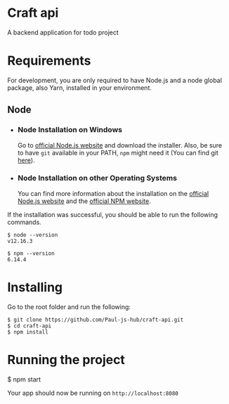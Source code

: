 # Craft api

A backend application for todo project

# Requirements

For development, you are only required to have Node.js and a node global package, also Yarn, installed in your environment.

## Node

- ### Node Installation on Windows

  Go to [official Node.js website](https://nodejs.org/) and download the installer.
  Also, be sure to have `git` available in your PATH, `npm` might need it (You can find git [here](https://git-scm.com/)).

- ### Node Installation on other Operating Systems
  You can find more information about the installation on the [official Node.js website](https://nodejs.org) and the [official NPM website](https://npmjs.org/).

If the installation was successful, you should be able to run the following commands.

    $ node --version
    v12.16.3

    $ npm --version
    6.14.4

# Installing

Go to the root folder and run the following:

    $ git clone https://github.com/Paul-js-hub/craft-api.git
    $ cd craft-api
    $ npm install

# Running the project

$ npm start

Your app should now be running on `http://localhost:8080`